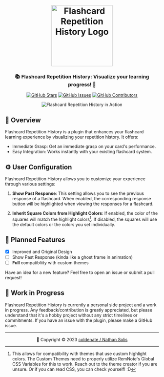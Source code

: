 <h1 align="center">
	<img src="https://raw.githubusercontent.com/coldenate/flashcard-repetition-history/main/public/logo.png" alt="Flashcard Repetition History Logo" height="200px">
</h1>

<h3 align="center">
	📚 Flashcard Repetition History: Visualize your learning progress! 📖
</h3>

<p align="center">
	<a href="https://github.com/coldenate/flashcard-repetition-history/stargazers"><img src="https://img.shields.io/github/stars/coldenate/flashcard-repetition-history?colorA=363a4f&colorB=b7bdf8&style=for-the-badge" alt="GitHub Stars"></a>
	<a href="https://github.com/coldenate/flashcard-repetition-history/issues"><img src="https://img.shields.io/github/issues/coldenate/flashcard-repetition-history?colorA=363a4f&colorB=f5a97f&style=for-the-badge" alt="GitHub Issues"></a>
	<a href="https://github.com/coldenate/flashcard-repetition-history/contributors"><img src="https://img.shields.io/github/contributors/coldenate/flashcard-repetition-history?colorA=363a4f&colorB=a6da95&style=for-the-badge" alt="GitHub Contributors"></a>
</p>

<p align="center">
	<img src="https://raw.githubusercontent.com/coldenate/flashcard-repetition-history/main/assets/preview.gif" alt="Flashcard Repetition History in Action">
</p>

## 🚀 Overview

Flashcard Repetition History is a plugin that enhances your flashcard learning experience by visualizing your repetition history. It offers:

-   Immediate Grasp: Get an immediate grasp on your card's performance.
-   Easy Integration: Works instantly with your existing flashcard system.

## ⚙️ User Configuration

Flashcard Repetition History allows you to customize your experience through various settings:

1. **Show Past Response**: This setting allows you to see the previous response of a flashcard. When enabled, the corresponding response button will be highlighted when viewing the responses for a flashcard.

2. **Inherit Square Colors from Highlight Colors**: If enabled, the color of the squares will match the highlight colors[^1]. If disabled, the squares will use the default colors or the colors you set individually.

## 📅 Planned Features

-   [x] Improved and Original Design
-   [ ] Show Past Response (kinda like a ghost frame in animation)
-   [ ] **Full** compatibliity with custom themes

Have an idea for a new feature? Feel free to open an issue or submit a pull request!

## 🚧 Work in Progress

Flashcard Repetition History is currently a personal side project and a work in progress. Any feedback/contribution is greatly appreciated, but please understand that it's a hobby project without any strict timelines or commitments. If you have an issue with the plugin, please make a GitHub issue.

[^1]: This allows for compatibility with themes that use custom highlight colors. The Custom Themes need to properly utilize RemNote's Global CSS Variables for this to work. Reach out to the theme creator if you are unsure. Or if you can read CSS, you can check yourself! :D

---

<p align="center">
	📆 Copyright &copy; 2023 <a href="https://github.com/coldenate" target="_blank">coldenate / Nathan Solis</a>
</p>

